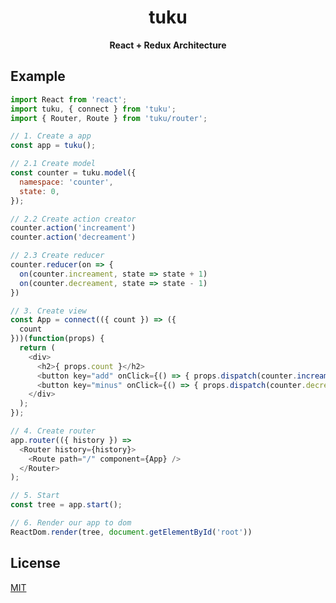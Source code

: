 <h1 align="center">tuku</h1>

<div align="center">
  <strong>React + Redux Architecture</strong>
</div>

## Example

```javascript
import React from 'react';
import tuku, { connect } from 'tuku';
import { Router, Route } from 'tuku/router';

// 1. Create a app
const app = tuku();

// 2.1 Create model
const counter = tuku.model({
  namespace: 'counter',
  state: 0,
});

// 2.2 Create action creator
counter.action('increament')
counter.action('decreament')

// 2.3 Create reducer
counter.reducer(on => {
  on(counter.increament, state => state + 1)
  on(counter.decreament, state => state - 1)
})

// 3. Create view
const App = connect(({ count }) => ({
  count
}))(function(props) {
  return (
    <div>
      <h2>{ props.count }</h2>
      <button key="add" onClick={() => { props.dispatch(counter.increament())}}>+</button>
      <button key="minus" onClick={() => { props.dispatch(counter.decreament)}}>-</button>
    </div>
  );
});

// 4. Create router
app.router(({ history }) =>
  <Router history={history}>
    <Route path="/" component={App} />
  </Router>
);

// 5. Start
const tree = app.start();

// 6. Render our app to dom
ReactDom.render(tree, document.getElementById('root'))
```

## License

[MIT](https://tldrlegal.com/license/mit-license)
